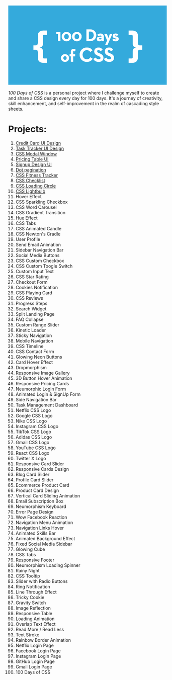 ![100 Days of CSS](100-days-of-css.png)

_100 Days of CSS_ is a personal project where I challenge myself to create and share a CSS design every day for 100 days. It's a journey of creativity, skill enhancement, and self-improvement in the realm of cascading style sheets.

# Projects:

1. [Credit Card UI Design](https://alin-trinca.github.io/100-Days-of-CSS/001%20Credit%20Card%20UI%20Design/dist/index.html)
2. [Task Tracker UI Design](https://alin-trinca.github.io/100-Days-of-CSS/002%20Task%20Tracker%20UI%20Design/dist/index.html)
3. [CSS Modal Window](https://alin-trinca.github.io/100-Days-of-CSS/003%20CSS%20Modal%20Window/dist/index.html)
4. [Pricing Table UI](https://alin-trinca.github.io/100-Days-of-CSS/004%20Pricing%20Table%20UI/dist/index.html)
5. [Signup Design UI](https://alin-trinca.github.io/100-Days-of-CSS/005%20Signup%20Design%20UI/dist/index.html)
6. [Dot pagination](https://alin-trinca.github.io/100-Days-of-CSS/006%20Dot%20Pagination/dist/index.html)
7. [CSS Fitness Tracker](https://alin-trinca.github.io/100-Days-of-CSS/007%20CSS%20Fitness%20Tracker/dist/index.html)
8. [CSS Checklist](https://alin-trinca.github.io/100-Days-of-CSS/008%20CSS%20Checklist/dist/index.html)
9. [CSS Loading Circle](https://alin-trinca.github.io/100-Days-of-CSS/009%20CSS%20Loading%20Circle/dist/index.html)
10. [CSS Lightbulb](https://alin-trinca.github.io/100-Days-of-CSS/010%20CSS%20Lightbulb/dist/index.html)
11. Hover Effect
12. CSS Sparkling Checkbox
13. CSS Word Carousel
14. CSS Gradient Transition
15. Hue Effect
16. CSS Tabs
17. CSS Animated Candle
18. CSS Newton's Cradle
19. User Profile
20. Send Email Animation
21. Sidebar Navigation Bar
22. Social Media Buttons
23. CSS Custom Checkbox
24. CSS Custom Toogle Switch
25. Custom Input Text
26. CSS Star Rating
27. Checkout Form
28. Cookies Notification
29. CSS Playing Card
30. CSS Reviews
31. Progress Steps
32. Search Widget
33. Split Landing Page
34. FAQ Collapse
35. Custom Range Slider
36. Kinetic Loader
37. Sticky Navigation
38. Mobile Navigation
39. CSS Timeline
40. CSS Contact Form
41. Glowing Neon Buttons
42. Card Hover Effect
43. Dropmorphism
44. Responsive Image Gallery
45. 3D Button Hover Animation
46. Responsive Pricing Cards
47. Neumorphic Login Form
48. Animated Login & SignUp Form
49. Side Navigation Bar
50. Task Management Dashboard
51. Netflix CSS Logo
52. Google CSS Logo
53. Nike CSS Logo
54. Instagram CSS Logo
55. TikTok CSS Logo
56. Adidas CSS Logo
57. Gmail CSS Logo
58. YouTube CSS Logo
59. React CSS Logo
60. Twitter X Logo
61. Responsive Card Slider
62. Responsive Cards Design
63. Blog Card Slider
64. Profile Card Slider
65. Ecommerce Product Card
66. Product Card Design
67. Vertical Card Sliding Animation
68. Email Subscription Box
69. Neumorphism Keyboard
70. Error Page Design
71. Wow Facebook Reaction
72. Navigation Menu Animation
73. Navigation Links Hover
74. Animated Skills Bar
75. Animated Background Effect
76. Fixed Social Media Sidebar
77. Glowing Cube
78. CSS Tabs
79. Responsive Footer
80. Neumorphism Loading Spinner
81. Rainy Night
82. CSS Tooltip
83. Slider with Radio Buttons
84. Ring Notification
85. Line Through Effect
86. Tricky Cookie
87. Gravity Switch
88. Image Reflection
89. Responsive Table
90. Loading Animation
91. Overlap Text Effect
92. Read More / Read Less
93. Text Stroke
94. Rainbow Border Animation
95. Netflix Login Page
96. Facebook Login Page
97. Instagram Login Page
98. GitHub Login Page
99. Gmail Login Page
100. 100 Days of CSS
